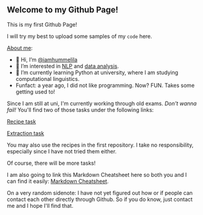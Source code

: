 ## Welcome to my Github Page!

This is my first Github Page!

I will try my best to upload some samples of my `code` here.

[About me](/about.html):
- 👋 Hi, I’m [@iamhummelila](https://iamhummelila.github.io/iamhummelila/)
- 👀 I’m interested in [NLP](https://en.wikipedia.org/wiki/Natural_language_processing) and [data analysis](https://en.wikipedia.org/wiki/Data_analysis).
- 🌱 I’m currently learning Python at university, where I am studying computational linguistics.
- Funfact: a year ago, I did not like programming. Now? FUN. Takes some getting used to!

Since I am still at uni, I'm currently working through old exams. _Don't wanna fail!_ You'll find two of those tasks under the following links:

[Recipe task](https://github.com/iamhummelila/recipe_task)

[Extraction task](https://github.com/iamhummelila/extraction_task)

You may also use the recipes in the first repository. I take no responsibility, especially since I have not tried them either.

Of course, there will be more tasks!

I am also going to link this Markdown Cheatsheet here so both you and I can find it easily: [Markdown Cheatsheet](https://github.com/adam-p/markdown-here/wiki/Markdown-Cheatsheet).

On a very random sidenote: I have not yet figured out how or if people can contact each other directly through Github. So if you do know, just contact me and I hope I'll find that.
